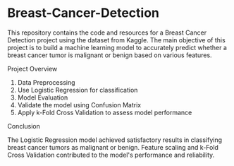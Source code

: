 # Breast-Cancer-Detection

This repository contains the code and resources for a Breast Cancer Detection project using the dataset from Kaggle. The main objective of this project is to build a machine learning model to accurately predict whether a breast cancer tumor is malignant or benign based on various features.

Project Overview

1. Data Preprocessing
3. Use Logistic Regression for classification
4. Model Evaluation
5. Validate the model using Confusion Matrix
6. Apply k-Fold Cross Validation to assess model performance

Conclusion

The Logistic Regression model achieved satisfactory results in classifying breast cancer tumors as malignant or benign. Feature scaling and k-Fold Cross Validation contributed to the model's performance and reliability.
